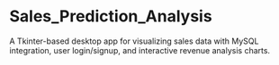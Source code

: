 # Sales_Prediction_Analysis
A Tkinter-based desktop app for visualizing sales data with MySQL integration, user login/signup, and interactive revenue analysis charts.

